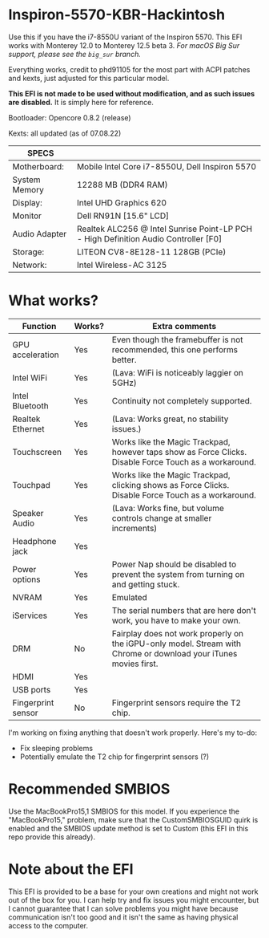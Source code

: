 # Inspiron-5570-KBR-Hackintosh
Use this if you have the i7-8550U variant of the Inspiron 5570. This EFI works with Monterey 12.0 to Monterey 12.5 beta 3. *For macOS Big Sur support, please see the `big_sur` branch.*

Everything works, credit to phd91105 for the most part with ACPI patches and kexts, just adjusted for this particular model.

**This EFI is not made to be used without modification, and as such issues are disabled.** It is simply here for reference.

Bootloader: Opencore 0.8.2 (release)

Kexts: all updated (as of 07.08.22)

| SPECS |   |
|---|---|
|Motherboard:| Mobile Intel Core i7-8550U, Dell Inspiron 5570|
|System Memory| 12288 MB (DDR4 RAM)|
|Display:| Intel UHD Graphics 620|
|Monitor|Dell RN91N [15.6" LCD]|
|Audio Adapter| Realtek ALC256 @ Intel Sunrise Point-LP PCH - High Definition Audio Controller [F0]|
|Storage:| LITEON CV8-8E128-11 128GB (PCIe)|
|Network:| Intel Wireless-AC 3125|

# What works?

| Function | Works? | Extra comments |
|-----------|--------| ---------------|
| GPU acceleration | Yes | Even though the framebuffer is not recommended, this one performs better. |
| Intel WiFi | Yes | (Lava: WiFi is noticeably laggier on 5GHz) |
| Intel Bluetooth| Yes | Continuity not completely supported. |
| Realtek Ethernet | Yes | (Lava: Works great, no stability issues.) |
| Touchscreen| Yes | Works like the Magic Trackpad, however taps show as Force Clicks. Disable Force Touch as a workaround. |
| Touchpad | Yes | Works like the Magic Trackpad, clicking shows as Force Clicks. Disable Force Touch as a workaround.|
| Speaker Audio | Yes | (Lava: Works fine, but volume controls change at smaller increments)
| Headphone jack | Yes |
| Power options | Yes | Power Nap should be disabled to prevent the system from turning on and getting stuck. |
| NVRAM | Yes | Emulated |
| iServices | Yes | The serial numbers that are here don't work, you have to make your own. |
| DRM | No | Fairplay does not work properly on the iGPU-only model. Stream with Chrome or download your iTunes movies first. |
| HDMI | Yes | | 
| USB ports | Yes | |
| Fingerprint sensor | No | Fingerprint sensors require the T2 chip. |


I'm working on fixing anything that doesn't work properly. Here's my to-do:

* Fix sleeping problems
* Potentially emulate the T2 chip for fingerprint sensors (?)

# Recommended SMBIOS

Use the MacBookPro15,1 SMBIOS for this model. If you experience the "MacBookPro15," problem, make sure that the CustomSMBIOSGUID quirk is enabled and the SMBIOS update method is set to Custom (this EFI in this repo provide this already).

# Note about the EFI

This EFI is provided to be a base for your own creations and might not work out of the box for you. I can help try and fix issues you might encounter, but I cannot guarantee that I can solve problems you might have because communication isn't too good and it isn't the same as having physical access to the computer.
